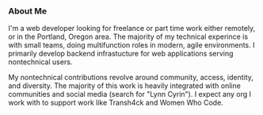 ### About Me

I'm a web developer looking for freelance or part time work either remotely,  or in the Portland, Oregon area. The majority of my technical experince is with small teams, doing multifunction roles in modern, agile environments. I primarily develop backend infrastucture for web applications serving nontechnical users.

My nontechnical contributions revolve around community, access, identity, and diversity. The majority of this work is heavily integrated with online communities and social media (search for "Lynn Cyrin"). I expect any org I work with to support work like Transh4ck and Women Who Code.
